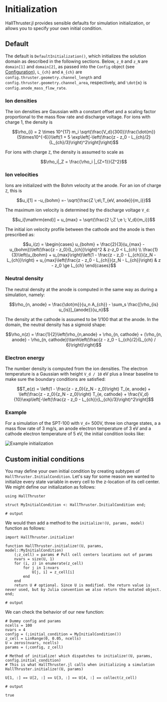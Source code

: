 # Initialization

HallThruster.jl provides sensible defaults for simulation initialization, or allows you to specify your own initial condition.

## Default

The default is `DefaultInitialization()`, which initializes the solution domain as described in the following sections. Below, ``z_0`` and ``z_N`` are `domain[1]` and `domain[2]`, as passed into the `Config` object (see [Configuration](@ref)), ``L_{ch}`` and ``A_{ch}`` are `config.thruster.geometry.channel_length` and `config.thruster.geometry.channel_area`, respectively, and ``\dot{m}`` is `config.anode_mass_flow_rate`.

### Ion densities

The ion densities are Gaussian with a constant offset and a scaling factor proportional to the mass flow rate and discharge voltage.  For ions with charge 1, the density is
```math
\rho_{i} = 2 \times 10^{17} m_i \sqrt{\frac{V_d}{300}}\frac{\dot{m}}{5\times10^{-6}}\left(1 + 5 \exp\left[-\left(\frac{z - z_0 - L_{ch}/2}{L_{ch}/3}\right)^2\right]\right)
```
For ions with charge `Z`, the density is assumed to scale as
```math
\rho_i|_Z = \frac{\rho_i |_{Z=1}}{Z^2}
```

### Ion velocities

Ions are initialized with the Bohm velocity at the anode. For an ion of charge ``Z``, this is
```math
u_i[1] = -u_{bohm} =- \sqrt{\frac{Z \;e\;T_{eV, anode}}{m_i}}
```


The maximum ion velocity is determined by the discharge voltage ``V_d``:
```math
u_i[\mathrm{end}] = u_{max} = \sqrt{\frac{2 \;Z \;e \; V_d}{m_i}}
```
The initial ion velocity profile between the cathode and the anode is then prescribed as:
```math
u_i(z) = \begin{cases}
	u_{bohm} + \frac{2}{3}(u_{max} - u_{bohm})\left(\frac{z - z_0}{L_{ch}}\right)^2 & z-z_0 < L_{ch} \\
	\frac{1}{3}\left(u_{bohm} + u_{max}\right)\left(1 - \frac{z - z_0 - L_{ch}}{z_N - L_{ch}}\right) + u_{max}\left(\frac{z - z_0 - L_{ch}}{z_N - L_{ch}}\right) & z - z_0 \ge L_{ch}
\end{cases}
```

### Neutral density

The neutral density at the anode is computed in the same way as during a simulation, namely: 
```math
\rho_{n, anode} = \frac{\dot{m}}{u_n A_{ch}} - \sum_s \frac{[\rho_{is} u_{is}]_{anode}}{u_n}
```
The density at the cathode is assumed to be 1/100 that at the anode. In the domain, the neutral density has a sigmoid shape:
```math
\rho_n(z) = \frac{1}{2}\left(\rho_{n,anode} + \rho_{n, cathode} + (\rho_{n, anode} - \rho_{n, cathode})\tanh\left(\frac{z - z_0 - L_{ch}/2}{L_{ch} / 6}\right)\right)
```

### Electron energy

The number density is computed from the ion densities. The electron temperature is a Gaussian with height ``V_d / 10`` eV plus a linear baseline to make sure the boundary conditions are satisfied:
```math
T_e(z) = \left(1 - \frac{z - z_0}{z_N - z_0}\right) T_{e, anode} + \left(\frac{z - z_0}{z_N - z_0}\right) T_{e, cathode} + \frac{V_d}{10}\exp\left[-\left(\frac{z - z_0 - L_{ch}}{L_{ch}/3}\right)^2\right]
```

### Example

For  a simulation of the SPT-100 with ``V_d``= 500V, three ion charge states, a a mass flow rate of 3 mg/s, an anode electron temperature of 3 eV and a cathode electron temperature of 5 eV, the initial condition looks like:

![Example initialization](https://raw.githubusercontent.com/UM-PEPL/HallThruster.jl/main/docs/src/assets/initialization.jpg)

## Custom initial conditions

You may define your own initial condition by creating subtypes of `HallThruster.InitialCondition`. Let's say for some reason we wanted to initialize every state variable in every cell to the z-location of its cell center. We might define our initialization as follows:

```jldoctest initialization; output=false
using HallThruster

struct MyInitialCondition <: HallThruster.InitialCondition end;

# output

```

We would then add a method to the `initialize!(U, params, model)` function as follows:

```jldoctest initialization; output=false
import HallThruster.initialize!

function HallThruster.initialize!(U, params, model::MyInitialCondition)
	(;z_cell) = params # Pull cell centers locations out of params
    nvars = size(U, 1)
    for (i, z) in enumerate(z_cell)
       	for j in 1:nvars
           	U[j, i] = z_cell[i]
        end
    end
    return U # optional. Since U is modified. the return value is never used, but by Julia convention we also return the mutated object.
end;

# output

```

We can check the behavior of our new function:

```jldoctest initialization
# Dummy config and params
ncells = 100
nvars = 4
config = (;initial_condition = MyInitialCondition())
z_cell = LinRange(0, 0.05, ncells)
U = zeros(nvars, ncells)
params = (;config, z_cell)

# Method of initialize! which dispatches to initialize!(U, params, config.initial_condition)
# This is what HallThruster.jl calls when initializing a simulation
HallThruster.initialize!(U, params)

U[1, :] == U[2, :] == U[3, :] == U[4, :] == collect(z_cell)

# output

true
```

